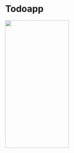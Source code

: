 # Todoapp


<img src="[https://user-images.githubusercontent.com/60324587/209113894-7ddc51cb-c454-497a-a638-ca20051211cc.png](https://github.com/TheAbror/FlutterTodo/assets/60324587/4d40de46-2402-4bad-8cea-3e06c40efe85)" height="400" width="200"/>

